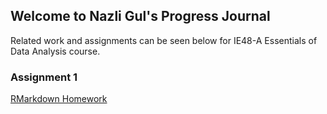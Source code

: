 ## Welcome to Nazli Gul's Progress Journal
Related work and assignments can be seen below for IE48-A Essentials of Data Analysis course.

### Assignment 1

[RMarkdown Homework](https://pjournal.github.io/boun01-NazliGul/assignment-1.html)
